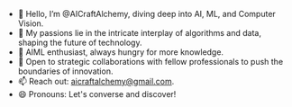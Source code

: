
- 👋 Hello, I’m @AICraftAlchemy, diving deep into AI, ML, and Computer Vision.
- 👀 My passions lie in the intricate interplay of algorithms and data, shaping the future of technology.
- 🌱 AIML enthusiast, always hungry for more knowledge.
- 💼 Open to strategic collaborations with fellow professionals to push the boundaries of innovation.
- 📫 Reach out: aicraftalchemy@gmail.com.
- 😄 Pronouns: Let's converse and discover!


<!---
AICraftAlchemy/AICraftAlchemy is a ✨ special ✨ repository because its `README.md` (this file) appears on your GitHub profile.
You can click the Preview link to take a look at your changes.
--->
